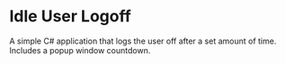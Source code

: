 # Idle User Logoff
A simple C# application that logs the user off after a set amount of time. Includes a popup window countdown.

